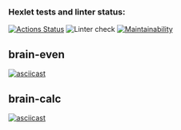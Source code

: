 ### Hexlet tests and linter status:
[![Actions Status](https://github.com/alistkov/frontend-project-lvl1/workflows/hexlet-check/badge.svg)](https://github.com/alistkov/frontend-project-lvl1/actions)
![Linter check](https://github.com/alistkov/frontend-project-lvl1/actions/workflows/linter-check.yml/badge.svg)
[![Maintainability](https://api.codeclimate.com/v1/badges/3bcf6d0b2a470acd990c/maintainability)](https://codeclimate.com/github/alistkov/frontend-project-lvl1/maintainability)

## brain-even
[![asciicast](https://asciinema.org/a/5V76hDjTXplMlXqZtMRHJtdCu.svg)](https://asciinema.org/a/5V76hDjTXplMlXqZtMRHJtdCu)

## brain-calc
[![asciicast](https://asciinema.org/a/450728.svg)](https://asciinema.org/a/450728)

